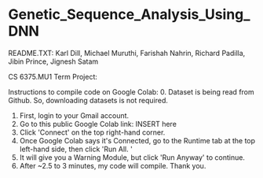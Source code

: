 # Genetic_Sequence_Analysis_Using_DNN

README.TXT:
Karl Dill,
Michael Muruthi,
Farishah Nahrin,
Richard Padilla,
Jibin Prince,
Jignesh Satam

CS 6375.MU1
Term Project:

Instructions to compile code on Google Colab: 
0. Dataset is being read from Github. So, downloading datasets is not required.
1. First, login to your Gmail account.
2. Go to this public Google Colab link: INSERT here
3. Click 'Connect' on the top right-hand corner.
4. Once Google Colab says it's Connected, go to the Runtime tab at the top left-hand side, then click 'Run All.
'
5. It will give you a Warning Module, but click 'Run Anyway' to continue.
6. After ~2.5 to 3 minutes, my code will compile.
Thank you. 
